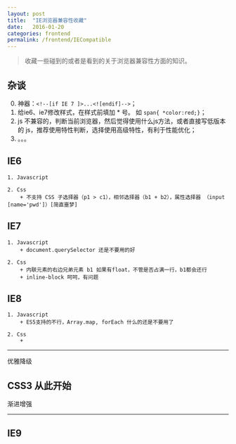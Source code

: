 ```yaml
---
layout: post
title:  "IE浏览器兼容性收藏"
date:   2016-01-20
categories: frontend
permalink: /frontend/IECompatible
---
```


> 收藏一些碰到的或者是看到的关于浏览器兼容性方面的知识。

## 杂谈

 0. 神器：`<!--[if IE 7 ]>...<![endif]-->`；
 1. 给ie6、ie7修改样式，在样式前填加 \* 号。 如  `span{ *color:red;}`；
 2. js 不兼容的，判断当前浏览器，然后觉得使用什么js方法，或者直接写低版本的 js，推荐使用特性判断，选择使用高级特性，有利于性能优化；
 3. 。。。


## IE6
    
    1. Javascript
    
    2. Css
        + 不支持 CSS 子选择器（p1 > c1），相邻选择器（b1 + b2），属性选择器 （input [name='pwd']）[简直噩梦]

## IE7

    1. Javascript    
        + document.querySelector 还是不要用的好 
        
    2. Css
        + 内联元素的右边兄弟元素 b1 如果有float，不管是否占满一行，b1都会还行
        + inline-block 呵呵，有问题
        

## IE8

    1. Javascript
        + ES5支持的不行，Array.map, forEach 什么的还是不要用了
    
    2. Css
        + 

---

优雅降级

## CSS3 从此开始

渐进增强

---

## IE9

